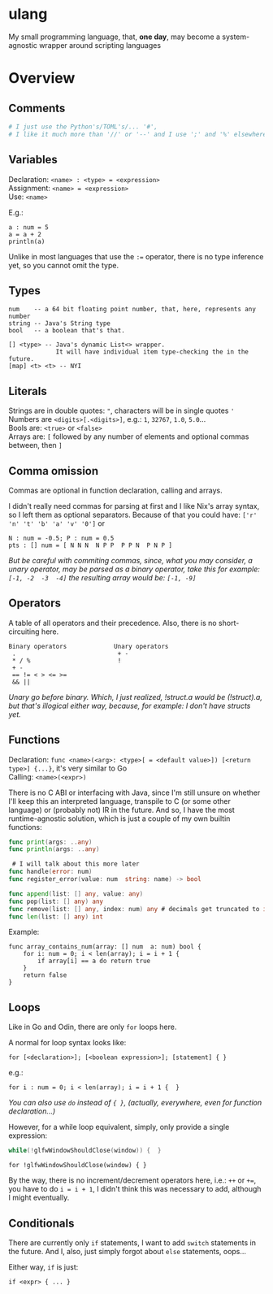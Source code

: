 # ulang
My small programming language, that, **one day**, may become a system-agnostic wrapper around scripting languages 

# Overview

## Comments

```Python
# I just use the Python's/TOML's/... '#', 
# I like it much more than '//' or '--' and I use ';' and '%' elsewhere
```

## Variables

Declaration: `<name> : <type> = <expression>`  
Assignment:  `<name> = <expression>`  
Use: `<name>`

E.g.:
```
a : num = 5
a = a + 2
println(a)
```
Unlike in most languages that use the `:=` operator, there is no type inference yet, 
so you cannot omit the type.

## Types

```
num    -- a 64 bit floating point number, that, here, represents any number
string -- Java's String type
bool   -- a boolean that's that.

[] <type> -- Java's dynamic List<> wrapper.  
             It will have individual item type-checking the in the future. 
[map] <t> <t> -- NYI
```

## Literals

Strings are in double quotes: `"`, characters will be in single quotes `'`   
Numbers are `<digits>[.<digits>]`, e.g.: `1`, `32767`, `1.0`, `5.0`...  
Bools are: `<true>` or `<false>`  
Arrays are: `[` followed by any number of elements and optional commas between, then `]`

## Comma omission
Commas are optional in function declaration, calling and arrays. 

I didn't really need commas for parsing at first and I like Nix's array syntax, 
so I left them as optional separators. Because of that you could have:
`['r' 'n' 't' 'b' 'a' 'v' '0']` or 
```
N : num = -0.5; P : num = 0.5
pts : [] num = [ N N N  N P P  P P N  P N P ]
```
*But be careful with commiting commas, since, what you may consider, a unary operator,
may be parsed as a binary operator, take this for example: `[-1, -2  -3  -4]`
the resulting array would be: `[-1, -9]`*

## Operators

A table of all operators and their precedence. Also, there is no short-circuiting here.
```
Binary operators             Unary operators
 .                            + -
 * / %                        !
 + -
 == != < > <= >=
 && ||
```
*Unary go before binary. Which, I just realized, !struct.a would be (!struct).a, 
but that's illogical either way, because, for example: I don't have structs yet.*

## Functions

Declaration: `func <name>(<arg>: <type>[ = <default value>]) [<return type>] {...}`, it's very similar to Go  
Calling: `<name>(<expr>)`

There is no C ABI or interfacing with Java, since I'm still unsure on whether I'll keep this
an interpreted language, transpile to C (or some other language) or (probably not) IR in the future.
And so, I have the most runtime-agnostic solution, which is just a couple of my own builtin functions:
```Go
func print(args: ..any)
func println(args: ..any)

 # I will talk about this more later
func handle(error: num)
func register_error(value: num  string: name) -> bool

func append(list: [] any, value: any)
func pop(list: [] any) any
func remove(list: [] any, index: num) any # decimals get truncated to int
func len(list: [] any) int
```

Example:
```
func array_contains_num(array: [] num  a: num) bool {
    for i: num = 0; i < len(array); i = i + 1 {
        if array[i] == a do return true
    }
    return false
}
```

## Loops 

Like in Go and Odin, there are only `for` loops here.

A normal for loop syntax looks like:
```
for [<declaration>]; [<boolean expression>]; [statement] { }
```
e.g.:
```
for i : num = 0; i < len(array); i = i + 1 {  }
```

*You can also use `do` instead of `{ }`, (actually, everywhere, even for function declaration...)* 

However, for a while loop equivalent, simply, only provide a single expression:

```C
while(!glfwWindowShouldClose(window)) {  }
```
```
for !glfwWindowShouldClose(window) { }
```

By the way, there is no increment/decrement operators here, i.e.: `++` or `+=`, you have to do `i = i + 1`, 
I didn't think this was necessary to add, although I might eventually.

## Conditionals

There are currently only `if` statements, I want to add `switch` statements in the future.
And I, also, just simply forgot about `else` statements, oops...

Either way, `if` is just:
```
if <expr> { ... }
```


